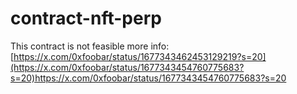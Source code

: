 # contract-nft-perp

This contract is not feasible
more info: [https://x.com/0xfoobar/status/1677343462453129219?s=20](https://x.com/0xfoobar/status/1677343454760775683?s=20)https://x.com/0xfoobar/status/1677343454760775683?s=20
